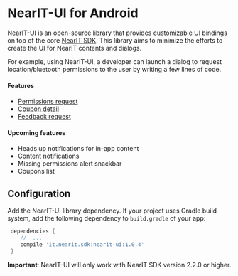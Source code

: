 # NearIT-UI for Android
NearIT-UI is an open-source library that provides customizable UI bindings on top of the core [NearIT SDK](https://github.com/nearit/Android-SDK).
This library aims to minimize the efforts to create the UI for NearIT contents and dialogs.

For example, using NearIT-UI, a developer can launch a dialog to request location/bluetooth permissions to the user by writing a few lines of code.

#### Features
- [Permissions request](docs/PERMISSIONS.md)
- [Coupon detail](docs/COUPON.md)
- [Feedback request](docs/FEEDBACK.md)

#### Upcoming features
- Heads up notifications for in-app content
- Content notifications
- Missing permissions alert snackbar
- Coupons list

## Configuration
Add the NearIT-UI library dependency. If your project uses Gradle build system, add the following dependency to `build.gradle` of your app:

```groovy
 dependencies {
    //  ...
    compile 'it.nearit.sdk:nearit-ui:1.0.4'
 }
```

**Important**: NearIT-UI will only work with NearIT SDK version 2.2.0 or higher.
